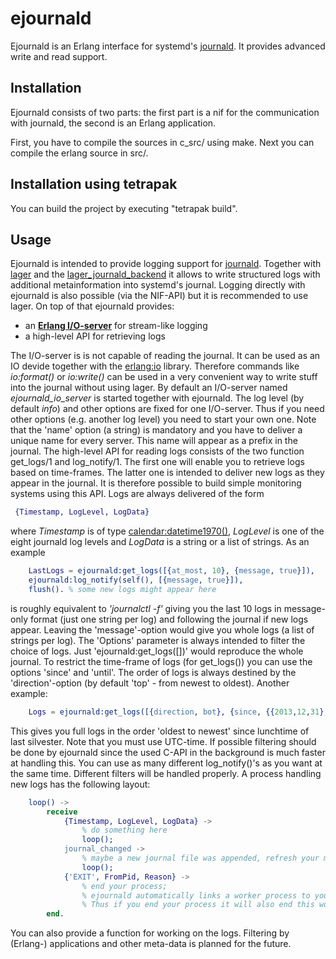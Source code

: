 ejournald
=========

Ejournald is an Erlang interface for systemd's [journald](http://www.freedesktop.org/software/systemd/man/systemd-journald.service.html). It provides advanced write and read support.

Installation
------------

Ejournald consists of two parts: the first part is a nif for the communication with journald, the second is an Erlang application.

First, you have to compile the sources in c_src/ using make. Next you can compile the erlang source in src/. 

Installation using tetrapak
--------------------------
You can build the project by executing "tetrapak build". 

Usage
-----

Ejournald is intended to provide logging support for [journald](http://www.freedesktop.org/software/systemd/man/systemd-journald.service.html). Together with [lager](https://github.com/basho/lager) and the [lager_journald_backend](https://github.com/travelping/lager_journald_backend) it allows to write structured logs with additional metainformation into systemd's journal. Logging directly with ejournald is also possible (via the NIF-API) but it is recommended to use lager. On top of that ejournald provides:

- an [**Erlang I/O-server**](http://www.erlang.org/doc/apps/stdlib/io_protocol.html) for stream-like logging
- a high-level API for retrieving logs 

The I/O-server is is not capable of reading the journal. It can be used as an IO devide together with the [erlang:io](http://erlang.org/doc/man/io.html) library. Therefore commands like *io:format()* or *io:write()* can be used in a very convenient way to write stuff into the journal without using lager. By default an I/O-server named *ejournald_io_server* is started together with ejournald. The log level (by default *info*) and other options are fixed for one I/O-server. Thus if you need other options (e.g. another log level) you need to start your own one. Note that the 'name' option (a string) is mandatory and you have to deliver a unique name for every server. This name will appear as a prefix in the journal.
The high-level API for reading logs consists of the two function get_logs/1 and log_notify/1. The first one will enable you to retrieve logs based on time-frames. The latter one is intended to deliver new logs as they appear in the journal. It is therefore possible to build simple monitoring systems using this API. Logs are always delivered of the form

```erlang
 {Timestamp, LogLevel, LogData}
```

where *Timestamp* is of type [calendar:datetime1970()](http://www.erlang.org/doc/man/calendar.html#type-datetime1970), *LogLevel* is one of the eight journald log levels and *LogData* is a string or a list of strings. As an example 

```erlang
    LastLogs = ejournald:get_logs([{at_most, 10}, {message, true}]),
    ejournald:log_notify(self(), [{message, true}]),
    flush(). % some new logs might appear here 
```

is roughly equivalent to *'journalctl -f'* giving you the last 10 logs in message-only format (just one string per log) and following the journal if new logs appear. Leaving the 'message'-option would give you whole logs (a list of strings per log). The 'Options' parameter is always intended to filter the choice of logs. Just 'ejournald:get_logs([])' would reproduce the whole journal. To restrict the time-frame of logs (for get_logs()) you can use the options 'since' and 'until'. The order of logs is always destined by the 'direction'-option (by default 'top' - from newest to oldest). Another example:

```erlang
    Logs = ejournald:get_logs([{direction, bot}, {since, {{2013,12,31},{12,0,0}} }]).
```

This gives you full logs in the order 'oldest to newest' since lunchtime of last silvester. Note that you must use UTC-time. If possible filtering should be done by ejournald since the used C-API in the background is much faster at handling this. You can use as many different log_notify()'s as you want at the same time. Different filters will be handled properly. A process handling new logs has the following layout:

```erlang
	loop() ->
		receive 
			{Timestamp, LogLevel, LogData} ->
				% do something here
				loop();
			journal_changed ->
				% maybe a new journal file was appended, refresh your monitors!
				loop();
			{'EXIT', FromPid, Reason} ->
				% end your process;
				% ejournald automatically links a worker process to your Pid.
				% Thus if you end your process it will also end this worker.
		end.
```

You can also provide a function for working on the logs. Filtering by (Erlang-) applications and other meta-data is planned for the future.

